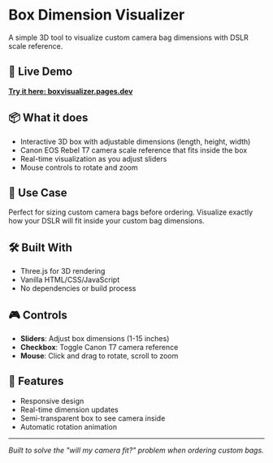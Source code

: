 # Box Dimension Visualizer

A simple 3D tool to visualize custom camera bag dimensions with DSLR scale reference.

## 🚀 Live Demo

**[Try it here: boxvisualizer.pages.dev](https://boxvisualizer.pages.dev/)**

## 📦 What it does

- Interactive 3D box with adjustable dimensions (length, height, width)
- Canon EOS Rebel T7 camera scale reference that fits inside the box
- Real-time visualization as you adjust sliders
- Mouse controls to rotate and zoom

## 🎯 Use Case

Perfect for sizing custom camera bags before ordering. Visualize exactly how your DSLR will fit inside your custom bag dimensions.

## 🛠️ Built With

- Three.js for 3D rendering
- Vanilla HTML/CSS/JavaScript
- No dependencies or build process

## 🎮 Controls

- **Sliders**: Adjust box dimensions (1-15 inches)
- **Checkbox**: Toggle Canon T7 camera reference
- **Mouse**: Click and drag to rotate, scroll to zoom

## 📱 Features

- Responsive design
- Real-time dimension updates
- Semi-transparent box to see camera inside
- Automatic rotation animation

---

*Built to solve the "will my camera fit?" problem when ordering custom bags.*

